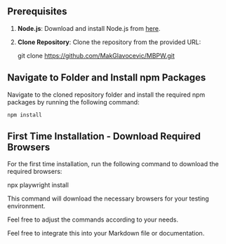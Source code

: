 ## Prerequisites
1. **Node.js**: Download and install Node.js from [here](https://nodejs.org/en/download/).
   
2. **Clone Repository**: Clone the repository from the provided URL:
  
   git clone https://github.com/MakGlavocevic/MBPW.git


## Navigate to Folder and Install npm Packages
Navigate to the cloned repository folder and install the required npm packages by running the following command:

    npm install

    
## First Time Installation - Download Required Browsers

For the first time installation, run the following command to download the required browsers:
   
   npx playwright install


This command will download the necessary browsers for your testing environment.

Feel free to adjust the commands according to your needs.

Feel free to integrate this into your Markdown file or documentation.